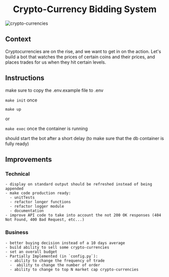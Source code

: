 <h1 style="text-align: center;"> Crypto-Currency Bidding System</h1>

![crypto-currencies](https://i.kym-cdn.com/entries/icons/original/000/024/851/crypto-cropped.jpg "crypto-currencies")

## Context

Cryptocurrencies are on the rise, and we want to get in on the action. Let's build a bot that watches the prices of certain coins and their prices, and places trades for us when they hit certain levels. 


## Instructions

make sure to copy the .env.example file to .env

`make init` once

`make up`

or

`make exec` once the container is running

should start the bot after a short delay (to make sure that the db container is fully ready)

## Improvements

### Technical
    - display on standard output should be refreshed instead of being appended
    - make code production ready:
      - unitTests
      - refactor longer functions
      - refactor logger module
      - documentation 
    - improve API code to take into account the not 200 OK responses (404 Not Found, 400 Bad Request, etc...)

### Business
    - better buying decision instead of a 10 days average
    - build ability to sell some crypto-currencies
    - set an overall budget
    - Partially Implemented (in `config.py`):
      - ability to change the frequency of trade
      -  ability to change the number of order
      - ability to change to top N market cap crypto-currencies
